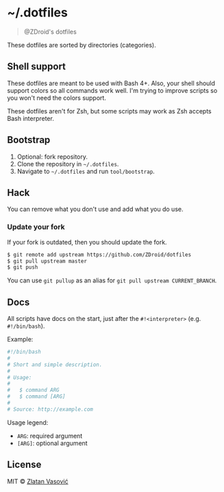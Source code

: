 # ~/.dotfiles

> @ZDroid's dotfiles

These dotfiles are sorted by directories (categories).

## Shell support

These dotfiles are meant to be used with Bash 4+. Also, your shell should
support colors so all commands work well. I'm trying to improve scripts so
you won't need the colors support.

These dotfiles aren't for Zsh, but some scripts may work as Zsh accepts Bash
interpreter.

## Bootstrap

1. Optional: fork repository.
2. Clone the repository in `~/.dotfiles`.
3. Navigate to `~/.dotfiles` and run `tool/bootstrap`.

## Hack

You can remove what you don't use and add what you do use.

### Update your fork

If your fork is outdated, then you should update the fork.

```bash
$ git remote add upstream https://github.com/ZDroid/dotfiles
$ git pull upstream master
$ git push
```

You can use `git pullup` as an alias for `git pull upstream CURRENT_BRANCH`.

## Docs

All scripts have docs on the start, just after the `#!<interpreter>` (e.g.
`#!/bin/bash`).

Example:

```bash
#!/bin/bash
#
# Short and simple description.
#
# Usage:
#
#   $ command ARG
#   $ command [ARG]
#
# Source: http://example.com
```

Usage legend:

- `ARG`: required argument
- `[ARG]`: optional argument

## License

MIT &copy; [Zlatan Vasović](https://github.com/ZDroid)

